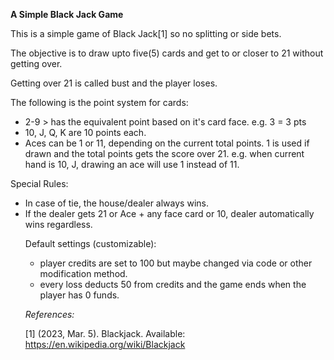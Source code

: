 <b>A Simple Black Jack Game</b>

This is a simple game of Black Jack[1] so no splitting or side bets.

The objective is to draw upto five(5) cards and get to or closer to 21 without getting over.

Getting over 21 is called bust and the player loses.

The following is the point system for cards:
<ul>
    <li> 2-9 > has the equivalent point based on it's card face. e.g. 3 = 3 pts </li>
    <li> 10, J, Q, K are 10 points each. </li>
    <li> Aces can be 1 or 11, depending on the current total points. 1 is used if drawn and the total points gets the score over 21. e.g. when current hand is 10, J, drawing an ace will use 1 instead of 11. </li>
</ul>

Special Rules:
<ul>
    <li>In case of tie, the house/dealer always wins.</li>
    <li>If the dealer gets 21 or Ace + any face card or 10, dealer automatically wins regardless.</li>

Default settings (customizable):
<ul>
    <li>player credits are set to 100 but maybe changed via code or other modification method.</li>
    <li>every loss deducts 50 from credits and the game ends when the player has 0 funds.</li>
</ul>

<i>References:</i>

[1] (2023, Mar. 5). Blackjack. Available: https://en.wikipedia.org/wiki/Blackjack